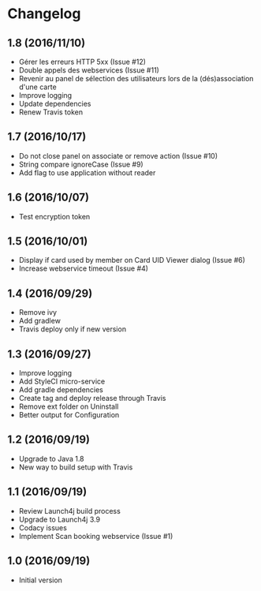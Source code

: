 # Changelog

## 1.8 (2016/11/10)

* Gérer les erreurs HTTP 5xx (Issue #12)
* Double appels des webservices (Issue #11)
* Revenir au panel de sélection des utilisateurs lors de la (dés)association d'une carte
* Improve logging
* Update dependencies
* Renew Travis token

## 1.7 (2016/10/17)

* Do not close panel on associate or remove action (Issue #10)
* String compare ignoreCase (Issue #9)
* Add flag to use application without reader

## 1.6 (2016/10/07)

* Test encryption token

## 1.5 (2016/10/01)

* Display if card used by member on Card UID Viewer dialog (Issue #6)
* Increase webservice timeout (Issue #4)

## 1.4 (2016/09/29)

* Remove ivy
* Add gradlew
* Travis deploy only if new version

## 1.3 (2016/09/27)

* Improve logging
* Add StyleCI micro-service
* Add gradle dependencies
* Create tag and deploy release through Travis
* Remove ext folder on Uninstall
* Better output for Configuration

## 1.2 (2016/09/19)

* Upgrade to Java 1.8
* New way to build setup with Travis

## 1.1 (2016/09/19)

* Review Launch4j build process
* Upgrade to Launch4j 3.9
* Codacy issues
* Implement Scan booking webservice (Issue #1)

## 1.0 (2016/09/19)

* Initial version
